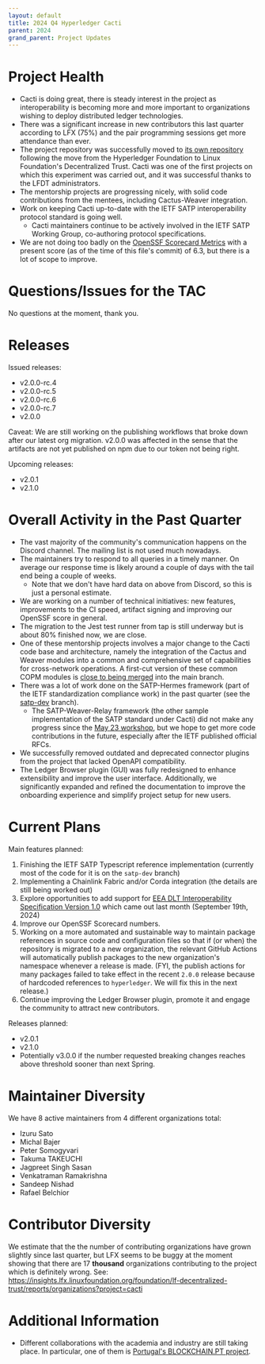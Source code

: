 ```yaml
---
layout: default
title: 2024 Q4 Hyperledger Cacti
parent: 2024
grand_parent: Project Updates
---
```


# Project Health

- Cacti is doing great, there is steady interest in the project as interoperability is becoming more and more important to organizations wishing to deploy distributed ledger technologies.
- There was a significant increase in new contributors this last quarter according to LFX (75%) and the pair programming sessions get more attendance than ever.
- The project repository was successfully moved to [its own repository](https://github.com/hyperledger-cacti) following the move from the Hyperledger Foundation to Linux Foundation's Decentralized Trust. Cacti was one of the first projects on which this experiment was carried out, and it was successful thanks to the LFDT administrators.
- The mentorship projects are progressing nicely, with solid code contributions from the mentees, including Cactus-Weaver integration.
- Work on keeping Cacti up-to-date with the IETF SATP interoperability protocol standard is going well.
  * Cacti maintainers continue to be actively involved in the IETF SATP Working Group, co-authoring protocol specifications.
- We are not doing too badly on the [OpenSSF Scorecard Metrics](https://scorecard.dev/viewer/?uri=github.com%2Fhyperledger-cacti%2Fcacti) with a present score (as of the time of this file's commit) of 6.3, but there is a lot of scope to improve.

# Questions/Issues for the TAC

No questions at the moment, thank you.

# Releases

Issued releases:
- v2.0.0-rc.4
- v2.0.0-rc.5
- v2.0.0-rc.6
- v2.0.0-rc.7
- v2.0.0

Caveat: We are still working on the publishing workflows that broke down after our latest org migration.
v2.0.0 was affected in the sense that the artifacts are not yet published on npm due to our token not being right.

Upcoming releases:
- v2.0.1
- v2.1.0

# Overall Activity in the Past Quarter

- The vast majority of the community's communication happens on the Discord channel. The mailing list is not used much nowadays.
- The maintainers try to respond to all queries in a timely manner. On average our response time is likely around a couple of days with the tail end being a couple of weeks.
  * Note that we don't have hard data on above from Discord, so this is just a personal estimate.
- We are working on a number of technical initiatives: new features, improvements to the CI speed, artifact signing and improving our OpenSSF score in general.
- The migration to the Jest test runner from tap is still underway but is about 80% finished now, we are close.
- One of these mentorship projects involves a major change to the Cacti code base and architecture, namely the integration of the Cactus and Weaver modules into a common and comprehensive set of capabilities for cross-network operations. A first-cut version of these common COPM modules is [close to being merged](https://github.com/hyperledger-cacti/cacti/pull/3546) into the main branch.
- There was a lot of work done on the SATP-Hermes framework (part of the IETF standardization compliance work) in the past quarter (see the [satp-dev](https://github.com/hyperledger-cacti/cacti/tree/satp-dev) branch).
  * The SATP-Weaver-Relay framework (the other sample implementation of the SATP standard under Cacti) did not make any progress since the [May 23 workshop](https://lf-hyperledger.atlassian.net/wiki/spaces/events/pages/21794363/Standardizing+DLT+Interoperation+Implementing+IETF+Secure+Asset+Transfer+Protocol+in+Hyperledger+Cacti), but we hope to get more code contributions in the future, especially after the IETF published official RFCs.
- We successfully removed outdated and deprecated connector plugins from the project that lacked OpenAPI compatibility.
- The Ledger Browser plugin (GUI) was fully redesigned to enhance extensibility and improve the user interface. Additionally, we significantly expanded and refined the documentation to improve the onboarding experience and simplify project setup for new users.

# Current Plans

Main features planned:
1. Finishing the IETF SATP Typescript reference implementation (currently most of the code for it is on the `satp-dev` branch)
2. Implementing a Chainlink Fabric and/or Corda integration (the details are still being worked out)
3. Explore opportunities to add support for [EEA DLT Interoperability Specification Version 1.0](https://entethalliance.org/specs/dlt-interop/) which came out last month (September 19th, 2024)
4. Improve our OpenSSF Scorecard numbers.
5. Working on a more automated and sustainable way to maintain package references in source code and configuration files so that if (or when) the repository is migrated to a new organization, the relevant GitHub Actions will automatically publish packages to the new organization's namespace whenever a release is made. (FYI, the publish actions for many packages failed to take effect in the recent `2.0.0` release because of hardcoded references to `hyperledger`. We will fix this in the next release.)
6. Continue improving the Ledger Browser plugin, promote it and engage the community to attract new contributors.

Releases planned:
- v2.0.1
- v2.1.0
- Potentially v3.0.0 if the number requested breaking changes reaches above threshold sooner than next Spring.

# Maintainer Diversity

We have 8 active maintainers from 4 different organizations total:

- Izuru Sato 
- Michal Bajer 
- Peter Somogyvari 
- Takuma TAKEUCHI 
- Jagpreet Singh Sasan 
- Venkatraman Ramakrishna 
- Sandeep Nishad 
- Rafael Belchior 

# Contributor Diversity

We estimate that the the number of contributing organizations have grown slightly since last quarter, but
LFX seems to be buggy at the moment showing that there are 17 **thousand** organizations contributing to the project which
is definitely wrong.
See: https://insights.lfx.linuxfoundation.org/foundation/lf-decentralized-trust/reports/organizations?project=cacti

# Additional Information

- Different collaborations with the academia and industry are still taking place. In particular, one of them is [Portugal's BLOCKCHAIN.PT project](https://www.hyperledger.org/blog/portugals-blockchain.pt-uses-hyperledger-cacti-as-its-interoperability-framework).
